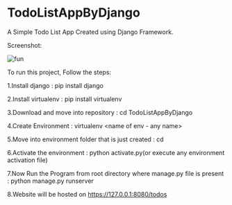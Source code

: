# TodoListAppByDjango
A Simple Todo List App Created using Django Framework.

Screenshot:

![fun](https://user-images.githubusercontent.com/25878398/67149616-e7ee9900-f2ca-11e9-85a9-29e1c760aef5.png)


To run this project, Follow the steps:

1.Install django : pip install django

2.Install virtualenv : pip install virtualenv

3.Download and move into repository : cd TodoListAppByDjango

4.Create Environment : virtualenv <name of env - any name>

5.Move into environment folder that is just created : cd <name of env you created before>

6.Activate the environment : python activate.py(or execute any environment activation file)

7.Now Run the Program from root directory where manage.py file is present : python manage.py runserver

8.Website will be hosted on https://127.0.0.1:8080/todos
